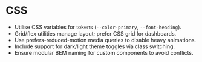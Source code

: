 # CSS

- Utilise CSS variables for tokens (`--color-primary`, `--font-heading`).
- Grid/flex utilities manage layout; prefer CSS grid for dashboards.
- Use prefers-reduced-motion media queries to disable heavy animations.
- Include support for dark/light theme toggles via class switching.
- Ensure modular BEM naming for custom components to avoid conflicts.
